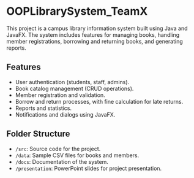 # OOPLibrarySystem_TeamX

This project is a campus library information system built using Java and JavaFX. The system includes features for managing books, handling member registrations, borrowing and returning books, and generating reports.

## Features
- User authentication (students, staff, admins).
- Book catalog management (CRUD operations).
- Member registration and validation.
- Borrow and return processes, with fine calculation for late returns.
- Reports and statistics.
- Notifications and dialogs using JavaFX.

## Folder Structure
- `/src`: Source code for the project.
- `/data`: Sample CSV files for books and members.
- `/docs`: Documentation of the system.
- `/presentation`: PowerPoint slides for project presentation.
